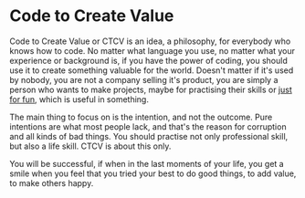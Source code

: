 # Code to Create Value

Code to Create Value or CTCV is an idea, a philosophy, for everybody who knows how to code. No matter what language you use, no matter what your experience or background is, if you have the power of coding, you should use it to create something valuable for the world. 
Doesn't matter if it's used by nobody, you are not a company selling it's product, you are simply a person who wants to make projects, maybe for practising their skills or [just for fun](https://justforfunnoreally.dev/), which is useful in something.

The main thing to focus on is the intention, and not the outcome. Pure intentions are what most people lack, and that's the reason for corruption and all kinds of bad things. You should practise not only professional skill, but also a life skill. CTCV is about this only.



You will be successful, if when in the last moments of your life, you get a smile when you feel that you tried your best to do good things, to add value, to make others happy.    

